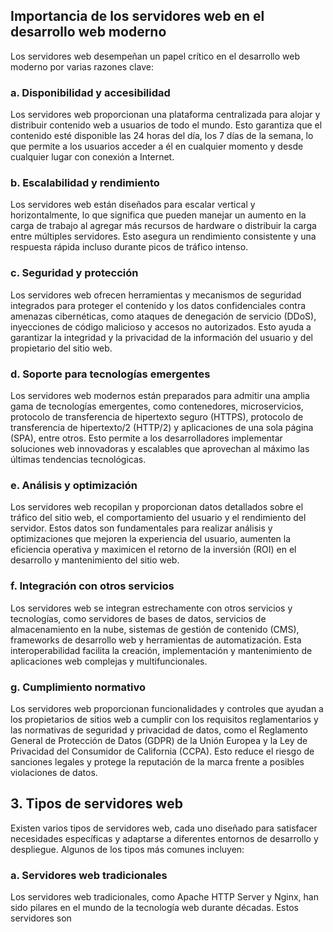 ## Importancia de los servidores web en el desarrollo web moderno

Los servidores web desempeñan un papel crítico en el desarrollo web moderno por varias razones clave:

### a. Disponibilidad y accesibilidad

Los servidores web proporcionan una plataforma centralizada para alojar y distribuir contenido web a usuarios de todo el mundo. Esto garantiza que el contenido esté disponible las 24 horas del día, los 7 días de la semana, lo que permite a los usuarios acceder a él en cualquier momento y desde cualquier lugar con conexión a Internet.

### b. Escalabilidad y rendimiento

Los servidores web están diseñados para escalar vertical y horizontalmente, lo que significa que pueden manejar un aumento en la carga de trabajo al agregar más recursos de hardware o distribuir la carga entre múltiples servidores. Esto asegura un rendimiento consistente y una respuesta rápida incluso durante picos de tráfico intenso.

### c. Seguridad y protección

Los servidores web ofrecen herramientas y mecanismos de seguridad integrados para proteger el contenido y los datos confidenciales contra amenazas cibernéticas, como ataques de denegación de servicio (DDoS), inyecciones de código malicioso y accesos no autorizados. Esto ayuda a garantizar la integridad y la privacidad de la información del usuario y del propietario del sitio web.

### d. Soporte para tecnologías emergentes

Los servidores web modernos están preparados para admitir una amplia gama de tecnologías emergentes, como contenedores, microservicios, protocolo de transferencia de hipertexto seguro (HTTPS), protocolo de transferencia de hipertexto/2 (HTTP/2) y aplicaciones de una sola página (SPA), entre otros. Esto permite a los desarrolladores implementar soluciones web innovadoras y escalables que aprovechan al máximo las últimas tendencias tecnológicas.

### e. Análisis y optimización

Los servidores web recopilan y proporcionan datos detallados sobre el tráfico del sitio web, el comportamiento del usuario y el rendimiento del servidor. Estos datos son fundamentales para realizar análisis y optimizaciones que mejoren la experiencia del usuario, aumenten la eficiencia operativa y maximicen el retorno de la inversión (ROI) en el desarrollo y mantenimiento del sitio web.

### f. Integración con otros servicios

Los servidores web se integran estrechamente con otros servicios y tecnologías, como servidores de bases de datos, servicios de almacenamiento en la nube, sistemas de gestión de contenido (CMS), frameworks de desarrollo web y herramientas de automatización. Esta interoperabilidad facilita la creación, implementación y mantenimiento de aplicaciones web complejas y multifuncionales.

### g. Cumplimiento normativo

Los servidores web proporcionan funcionalidades y controles que ayudan a los propietarios de sitios web a cumplir con los requisitos reglamentarios y las normativas de seguridad y privacidad de datos, como el Reglamento General de Protección de Datos (GDPR) de la Unión Europea y la Ley de Privacidad del Consumidor de California (CCPA). Esto reduce el riesgo de sanciones legales y protege la reputación de la marca frente a posibles violaciones de datos.

## 3. Tipos de servidores web

Existen varios tipos de servidores web, cada uno diseñado para satisfacer necesidades específicas y adaptarse a diferentes entornos de desarrollo y despliegue. Algunos de los tipos más comunes incluyen:

### a. Servidores web tradicionales

Los servidores web tradicionales, como Apache HTTP Server y Nginx, han sido pilares en el mundo de la tecnología web durante décadas. Estos servidores son